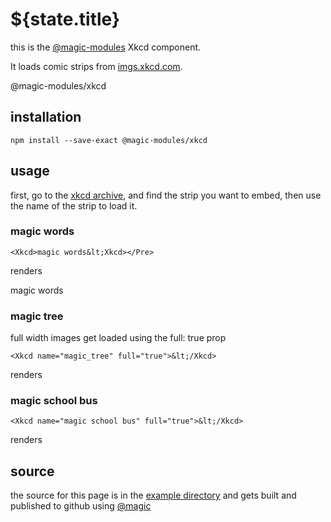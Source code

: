 # ${state.title}

this is the [@magic-modules](https://github.com/magic-modules) Xkcd component.

It loads comic strips from [imgs.xkcd.com](https://xkcd.com).

<GitBadges>@magic-modules/xkcd</GitBadges>

## installation

`npm install --save-exact @magic-modules/xkcd`

## usage

first, go to the
[xkcd archive](https://xkcd.com/archive/),
and find the strip you want to embed,
then use the name of the strip to load it.

### magic words

`<Xkcd>magic words&lt;Xkcd></Pre>`

renders

<Xkcd>magic words</Xkcd>

### magic tree

full width images get loaded using the full: true prop

`<Xkcd name="magic_tree" full="true">&lt;/Xkcd>`

renders

<Xkcd name="magic_tree" full="true"></Xkcd>

### magic school bus

`<Xkcd name="magic school bus" full="true">&lt;/Xkcd>`

renders

<Xkcd name="magic school bus" full="true"></Xkcd>

## source

the source for this page is in the
[example directory](https://github.com/magic-modules/xkcd/tree/master/example)
and gets built and published to github using [@magic](https://github.com/magic/core)
